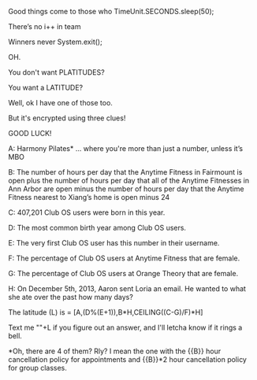 Good things come to those who TimeUnit.SECONDS.sleep(50);

There’s no i++ in team

Winners never System.exit();

OH.

You don't want PLATITUDES?

You want a LATITUDE?

Well, ok I have one of those too.

But it's encrypted using three clues!

GOOD LUCK!

A: Harmony Pilates* ... where you're more than just a number, unless it’s MBO

B: The number of hours per day that the Anytime Fitness in Fairmount is open plus the number of hours per day that all of the Anytime Fitnesses in Ann Arbor are open minus the number of hours per day that the Anytime Fitness nearest to Xiang’s home is open minus 24

C: 407,201 Club OS users were born in this year.

D: The most common birth year among Club OS users.

E: The very first Club OS user has this number in their username.

F: The percentage of Club OS users at Anytime Fitness that are female.

G: The percentage of Club OS users at Orange Theory that are female.

H: On December 5th, 2013, Aaron sent Loria an email. He wanted to what she ate over the past how many days?

The latitude (L) is = [A,(D%(E+1)),B*H,CEILING((C-G)/F)*H]

Text me ""+L if you figure out an answer, and I'll letcha know if it rings a bell.

*Oh, there are 4 of them?  Rly? I mean the one with the {{B}} hour cancellation policy for appointments and {{B}}*2 hour cancellation policy for group classes. 
